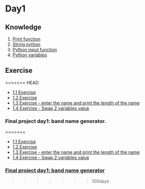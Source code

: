 # Day1

## Knowledge

1. [Print function](https://www.w3schools.com/python/ref_func_print.asp)
2. [String python](https://www.w3schools.com/python/python_strings.asp)
3. [Python input function](https://www.w3schools.com/python/ref_func_input.asp)
4. [Python variables](https://www.w3schools.com/python/python_variables.asp)

## Exercise

<<<<<<< HEAD
* [1.1 Exercise](https://replit.com/@appbrewery/day-1-1-exercise)
* [1.2 Exercise](https://replit.com/@appbrewery/day-1-2-exercise)
* [1.3 Exercise - enter the name and print the length of the name](https://replit.com/@appbrewery/day-1-3-exercise)
* [1.4 Exercise - Swap 2 variables value](https://replit.com/@appbrewery/day-1-4-exercise)

### Final project day1: band name generator.
=======
* [1.1 Exercise](https://replit.com/@appbrewery/day-1-1-exercise#README.md)
* [1.2 Exercise](https://replit.com/@appbrewery/day-1-2-exercise#README.md)
* [1.3 Exercise - enter the name and print the length of the name](https://replit.com/@appbrewery/day-1-3-exercise#README.md)
* [1.4 Exercise - Swap 2 variables value](https://replit.com/@appbrewery/day-1-4-exercise#README.md)

### [Final project day1: band name generator](main.py)
>>>>>>> 100days
